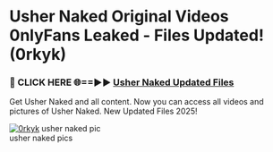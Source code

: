 # Usher Naked Original Videos 0nlyFans Leaked - Files Updated! (0rkyk)

<h3>🔴 CLICK HERE 🌐==►► <a href="https://tinyurl.com/yckcrads" rel="nofollow">Usher Naked Updated Files</a></h3>

Get Usher Naked and all content. Now you can access all videos and pictures of Usher Naked. New Updated Files 2025!

[![0rkyk](https://i.imgur.com/hpKpOFt.gif)](https://tinyurl.com/yckcrads)
usher naked pic<br>
usher naked pics